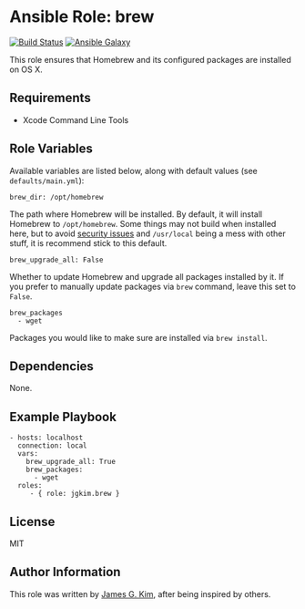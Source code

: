 Ansible Role: brew
==================

[![Build Status](http://img.shields.io/travis/jgkim/ansible-role-brew.svg?style=flat)](https://travis-ci.org/jgkim/ansible-role-brew)
[![Ansible Galaxy](http://img.shields.io/ansible/role/5869.svg?style=flat)](https://galaxy.ansible.com/detail#/role/5869)

This role ensures that Homebrew and its configured packages are installed on OS X.


Requirements
------------

* Xcode Command Line Tools


Role Variables
--------------

Available variables are listed below, along with default values (see `defaults/main.yml`):

```
brew_dir: /opt/homebrew
```

The path where Homebrew will be installed. By default, it will install Homebrew to `/opt/homebrew`. Some things may not build when installed here, but to avoid [security issues](https://github.com/Homebrew/homebrew/blob/master/share/doc/homebrew/El_Capitan_and_Homebrew.md) and `/usr/local` being a mess with other stuff, it is recommend stick to this default.

```
brew_upgrade_all: False
```

Whether to update Homebrew and upgrade all packages installed by it. If you prefer to manually update packages via `brew` command, leave this set to `False`.

```
brew_packages
  - wget
```

Packages you would like to make sure are installed via `brew install`.


Dependencies
------------

None.


Example Playbook
----------------

```
- hosts: localhost
  connection: local
  vars:
    brew_upgrade_all: True
    brew_packages:
      - wget
  roles:
     - { role: jgkim.brew }
```


License
-------

MIT


Author Information
------------------

This role was written by [James G. Kim](http://jayg.org/), after being inspired by others.
